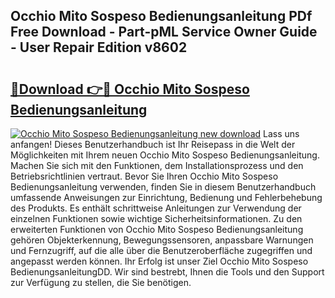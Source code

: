 ## Occhio Mito Sospeso Bedienungsanleitung PDf Free Download - Part-pML Service Owner Guide - User Repair Edition v8602

# <h2><a href="http://df2b8g.blite.top/?on=Occhio+Mito+Sospeso+Bedienungsanleitung">🔗Download 👉🔴 Occhio Mito Sospeso Bedienungsanleitung</a></h2>

[![Occhio Mito Sospeso Bedienungsanleitung new download](https://i.imgur.com/lujVjoI.png)](http://df2b8g.blite.top/?on=Occhio+Mito+Sospeso+Bedienungsanleitung)
Lass uns anfangen! Dieses Benutzerhandbuch ist Ihr Reisepass in die Welt der Möglichkeiten mit Ihrem neuen Occhio Mito Sospeso Bedienungsanleitung. Machen Sie sich mit den Funktionen, dem Installationsprozess und den Betriebsrichtlinien vertraut. Bevor Sie Ihren Occhio Mito Sospeso Bedienungsanleitung verwenden, finden Sie in diesem Benutzerhandbuch umfassende Anweisungen zur Einrichtung, Bedienung und Fehlerbehebung des Produkts. Es enthält schrittweise Anleitungen zur Verwendung der einzelnen Funktionen sowie wichtige Sicherheitsinformationen. Zu den erweiterten Funktionen von Occhio Mito Sospeso Bedienungsanleitung gehören Objekterkennung, Bewegungssensoren, anpassbare Warnungen und Fernzugriff, auf die alle über die Benutzeroberfläche zugegriffen und angepasst werden können. Ihr Erfolg ist unser Ziel Occhio Mito Sospeso BedienungsanleitungDD. Wir sind bestrebt, Ihnen die Tools und den Support zur Verfügung zu stellen, die Sie benötigen.
